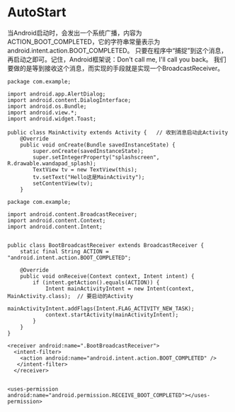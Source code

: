 # AutoStart

当Android启动时，会发出一个系统广播，内容为ACTION_BOOT_COMPLETED，它的字符串常量表示为android.intent.action.BOOT_COMPLETED。
只要在程序中“捕捉”到这个消息，再启动之即可。记住，Android框架说：Don't call me, I'll call you back。
我们要做的是等到接收这个消息，而实现的手段就是实现一个BroadcastReceiver。

```
package com.example;
 
import android.app.AlertDialog;
import android.content.DialogInterface;
import android.os.Bundle;
import android.view.*;
import android.widget.Toast;
 
public class MainActivity extends Activity {   // 收到消息启动此Activity
    @Override
    public void onCreate(Bundle savedInstanceState) {
        super.onCreate(savedInstanceState);
        super.setIntegerProperty("splashscreen", R.drawable.wandapad_splash);
        TextView tv = new TextView(this);
        tv.setText("Hello这是MainActivity");
        setContentView(tv);
    }

```

```
package com.example;
 
import android.content.BroadcastReceiver;
import android.content.Context;
import android.content.Intent;
 

public class BootBroadcastReceiver extends BroadcastReceiver {
    static final String ACTION = "android.intent.action.BOOT_COMPLETED";
 
    @Override
    public void onReceive(Context context, Intent intent) {
        if (intent.getAction().equals(ACTION)) {
            Intent mainActivityIntent = new Intent(context, MainActivity.class);  // 要启动的Activity
            mainActivityIntent.addFlags(Intent.FLAG_ACTIVITY_NEW_TASK);
            context.startActivity(mainActivityIntent);
        }
    }
}

```

```
<receiver android:name=".BootBroadcastReceiver">
  <intent-filter>
    <action android:name="android.intent.action.BOOT_COMPLETED" />
   </intent-filter>
  </receiver>
  

```

```
<uses-permission android:name="android.permission.RECEIVE_BOOT_COMPLETED"></uses-permission>

```
